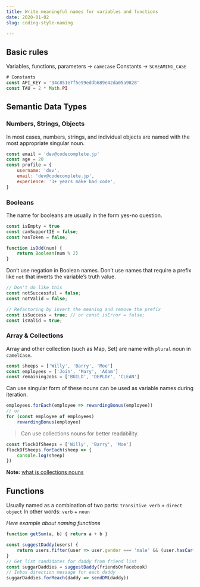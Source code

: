 ```yaml
---
title: Write meaningful names for variables and functions
date: 2020-01-02
slug: coding-style-naming

---
```

## Basic rules

Variables, functions, parameters -> `cameCase`
Constants -> `SCREAMING_CASE`

```javascript
# Constants
const API_KEY = '34c851e7f5e99eddb689e42da05a9828'
const TAU = 2 * Math.PI
```

## Semantic Data Types

### Numbers, Strings, Objects

In most cases, numbers, strings, and individual objects are named with the most appropriate singular noun.

```javascript
const email = 'dev@codecomplete.jp'
const age = 20
const profile = {
    username: 'dev',
    email: 'dev@codecomplete.jp',
    experience: '3+ years make bad code',
}
```

### Booleans

The name for booleans are usually in the form yes-no question.

```javascript
const isEmpty = true
const canSupportIE = false;
const hasToken = false;

function isOdd(num) {
    return Boolean(num % 2)
}
```

Don’t use negation in Boolean names. Don’t use names that require a prefix like `not` that inverts the variable’s truth value.

```javascript
// Don't do like this
const notSuccessful = false;
const notValid = false;

// Refactoring by invert the meaning and remove the prefix
const isSuccess = true; // or const isError = false;
const isValid = true;
```

### Array & Collections

Array and other collection (such as Map, Set) are name with `plural` noun in `camelCase`.

```javascript
const sheeps = ['Willy', 'Barry', 'Moe']
const employees = ['Join', 'Mary', 'Adam']
const remainingJobs = ['BUILD', 'DEPLOY', 'CLEAN']
```

Can use singular form of these nouns can be used as variable names during iteration.

```javascript
employees.forEach(employee => rewardingBonus(employee))
// or
for (const employee of employees)
    rewardingBonus(employee)
```

> Can use collections nouns for better readability.

```javascript
const flockOfSheeps = ['Willy', 'Barry', 'Moe']
flockOfSheeps.forEach(sheep => {
    console.log(sheep)
})
```

**Note:** [what is collections nouns](https://www.gingersoftware.com/content/grammar-rules/nouns/collective-nouns/)

## Functions

Usually named as a combination of two parts: `transitive verb` + `direct object`
In other words: `verb` + `noun`

_Here example about naming functions_

```javascript
function getSum(a, b) { return a + b }

const suggestDaddy(users) {
    return users.fifter(user => user.gender === 'male' && (user.hasCar() || user.hasHouseForRent() || user.job === 'developer'))
}
// Get list candidates for daddy from friend list
const suggarDaddies = suggestDaddy(friendsOnFacebook)
// Inbox direction message for each daddy
suggarDaddies.forReach(daddy => sendDM(daddy))
```